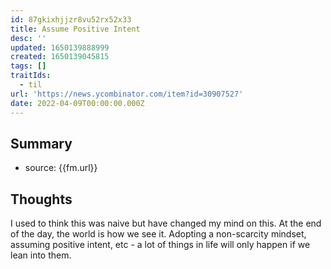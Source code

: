 ```yaml
---
id: 87gkixhjjzr8vu52rx52x33
title: Assume Positive Intent
desc: ''
updated: 1650139888999
created: 1650139045815
tags: []
traitIds:
  - til
url: 'https://news.ycombinator.com/item?id=30907527'
date: 2022-04-09T00:00:00.000Z
---
```


## Summary
- source: {{fm.url}}

## Thoughts

I used to think this was naive but have changed my mind on this. 
At the end of the day, the world is how we see it. 
Adopting a non-scarcity mindset, assuming positive intent, etc - a lot of things in life will only happen if we lean into them. 
